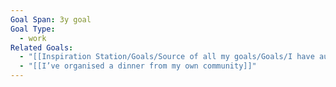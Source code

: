 ```yaml
---
Goal Span: 3y goal
Goal Type:
  - work
Related Goals:
  - "[[Inspiration Station/Goals/Source of all my goals/Goals/I have audience of 2m people who watch my content & curations weekly\\|I have audience of 2m people who watch my content & curations weekly]]"
  - "[[I’ve organised a dinner from my own community]]"
---
```

